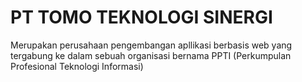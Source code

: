 # PT TOMO TEKNOLOGI SINERGI
Merupakan perusahaan pengembangan apllikasi berbasis web yang tergabung ke dalam sebuah organisasi bernama PPTI (Perkumpulan Profesional Teknologi Informasi)

